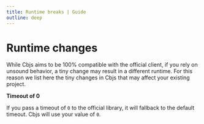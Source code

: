 ```yaml
---
title: Runtime breaks | Guide
outline: deep
---
```


# Runtime changes

While Cbjs aims to be 100% compatible with the official client, if you rely on unsound behavior, a tiny change may result in a different runtime.
For this reason we list here the tiny changes in Cbjs that may affect your existing project.

**Timeout of 0**

If you pass a timeout of `0` to the official library, it will fallback to the default timeout. Cbjs will use your value of `0`.

